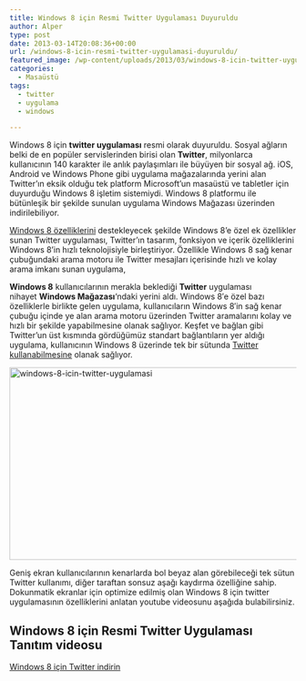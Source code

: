 ```yaml
---
title: Windows 8 için Resmi Twitter Uygulaması Duyuruldu
author: Alper
type: post
date: 2013-03-14T20:08:36+00:00
url: /windows-8-icin-resmi-twitter-uygulamasi-duyuruldu/
featured_image: /wp-content/uploads/2013/03/windows-8-icin-twitter-uygulamasi-100x100.jpg
categories:
  - Masaüstü
tags:
  - twitter
  - uygulama
  - windows

---
```

Windows 8 için **twitter uygulaması** resmi olarak duyuruldu. Sosyal ağların belki de en popüler servislerinden birisi olan **Twitter**, milyonlarca kullanıcının 140 karakter ile anlık paylaşımları ile büyüyen bir sosyal ağ. iOS, Android ve Windows Phone gibi uygulama mağazalarında yerini alan Twitter&#8217;ın eksik olduğu tek platform Microsoft&#8217;un masaüstü ve tabletler için duyurduğu Windows 8 işletim sistemiydi. Windows 8 platformu ile bütünleşik bir şekilde sunulan uygulama Windows Mağazası üzerinden indirilebiliyor.

[Windows 8 özelliklerini][1] destekleyecek şekilde Windows 8&#8217;e özel ek özellikler sunan Twitter uygulaması, Twitter&#8217;ın tasarım, fonksiyon ve içerik özelliklerini Windows 8&#8217;in hızlı teknolojisiyle birleştiriyor. Özellikle Windows 8 sağ kenar çubuğundaki arama motoru ile Twitter mesajları içerisinde hızlı ve kolay arama imkanı sunan uygulama,

**Windows 8** kullanıcılarının merakla beklediği **Twitter** uygulaması nihayet **Windows Mağazası**‘ndaki yerini aldı. Windows 8′e özel bazı özelliklerle birlikte gelen uygulama, kullanıcıların Windows 8′in sağ kenar çubuğu içinde ye alan arama motoru üzerinden Twitter aramalarını kolay ve hızlı bir şekilde yapabilmesine olanak sağlıyor. Keşfet ve bağlan gibi Twitter&#8217;un üst kısmında gördüğümüz standart bağlantıların yer aldığı uygulama, kullanıcının Windows 8 üzerinde tek bir sütunda [Twitter kullanabilmesine][2] olanak sağlıyor.

<img class="alignnone size-full wp-image-13307" alt="windows-8-icin-twitter-uygulamasi" src="https://www.murekkep.org/wp-content/uploads/2013/03/windows-8-icin-twitter-uygulamasi.jpg" width="600" height="338" srcset="https://www.murekkep.org/wp-content/uploads/2013/03/windows-8-icin-twitter-uygulamasi.jpg 600w, https://www.murekkep.org/wp-content/uploads/2013/03/windows-8-icin-twitter-uygulamasi-400x225.jpg 400w, https://www.murekkep.org/wp-content/uploads/2013/03/windows-8-icin-twitter-uygulamasi-50x28.jpg 50w, https://www.murekkep.org/wp-content/uploads/2013/03/windows-8-icin-twitter-uygulamasi-125x70.jpg 125w, https://www.murekkep.org/wp-content/uploads/2013/03/windows-8-icin-twitter-uygulamasi-300x169.jpg 300w, https://www.murekkep.org/wp-content/uploads/2013/03/windows-8-icin-twitter-uygulamasi-541x305.jpg 541w" sizes="(max-width: 600px) 100vw, 600px" /> 

Geniş ekran kullanıcılarının kenarlarda bol beyaz alan görebileceği tek sütun Twitter kullanımı, diğer taraftan sonsuz aşağı kaydırma özelliğine sahip. Dokunmatik ekranlar için optimize edilmiş olan Windows 8 için twitter uygulamasının özelliklerini anlatan youtube videosunu aşağıda bulabilirsiniz.

## Windows 8 için Resmi Twitter Uygulaması Tanıtım videosu



<a href="http://apps.microsoft.com/windows/tr-TR/app/twitter/8289549f-9bae-4d44-9a5c-63d9c3a79f35" target="_blank" class="broken_link">Windows 8 için Twitter indirin</a>

 [1]: https://www.murekkep.org/windows-8-ozellikleri-6858 "Windows 8 Özellikleri"
 [2]: https://www.murekkep.org/twitter-resmi-fotograf-yukleme-ve-fotograf-paylasimi-6413 "Twitter Resmi Fotoğraf Yükleme ve Fotoğraf Paylaşımı"